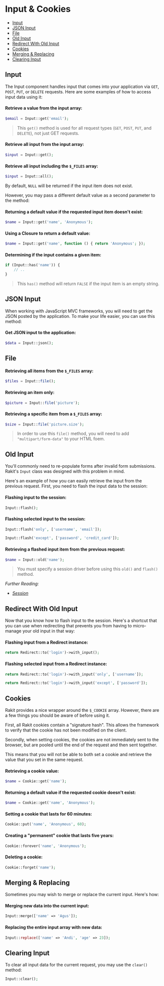 # Input & Cookies

<!-- MarkdownTOC autolink="true" autoanchor="true" levels="2,3" bracket="round" lowercase="only_ascii" -->

-   [Input](#input)
-   [JSON Input](#json-input)
-   [File](#file)
-   [Old Input](#old-input)
-   [Redirect With Old Input](#redirect-dengan-old-input)
-   [Cookies](#cookies)
-   [Merging & Replacing](#merge--replace)
-   [Clearing Input](#menghapus-data-input)

<!-- /MarkdownTOC -->

<a id="input"></a>

## Input

The Input component handles input that comes into your application
via `GET`, `POST`, `PUT`, or `DELETE` requests.
Here are some examples of how to access input data using it:

#### Retrieve a value from the input array:

```php
$email = Input::get('email');
```

> This `get()` method is used for all request types (`GET`, `POST`, `PUT`, and `DELETE`),
> not just GET requests.

#### Retrieve all input from the input array:

```php
$input = Input::get();
```

#### Retrieve all input including the `$_FILES` array:

```php
$input = Input::all();
```

By default, `NULL` will be returned if the input item does not exist.

However, you may pass a different default value as a second parameter to the method:

#### Returning a default value if the requested input item doesn't exist:

```php
$name = Input::get('name', 'Anonymous');
```

#### Using a Closure to return a default value:

```php
$name = Input::get('name', function () { return 'Anonymous'; });
```

#### Determining if the input contains a given item:

```php
if (Input::has('name')) {
    // ..
}
```

> This `has()` method will return `FALSE` if the input item is an empty string.

<a id="json-input"></a>

## JSON Input

When working with JavaScript MVC frameworks, you will need to get
the JSON posted by the application. To make your life easier, you can use this method:

#### Get JSON input to the application:

```php
$data = Input::json();
```

<a id="file"></a>

## File

#### Retrieving all items from the `$_FILES` array:

```php
$files = Input::file();
```

#### Retrieving an item only:

```php
$picture = Input::file('picture');
```

#### Retrieving a specific item from a `$_FILES` array:

```php
$size = Input::file('picture.size');
```

> In order to use this `file()` method, you will need to add `"multipart/form-data"` to your HTML foem.

<a id="old-input"></a>

## Old Input

You'll commonly need to re-populate forms after invalid form submissions.
Rakit's `Input` class was designed with this problem in mind.

Here's an example of how you can easily retrieve the input from the previous request.
First, you need to flash the input data to the session:

#### Flashing input to the session:

```php
Input::flash();
```

#### Flashing selected input to the session:

```php
Input::flash('only', ['username', 'email']);

Input::flash('except', ['password', 'credit_card']);
```

#### Retrieving a flashed input item from the previous request:

```php
$name = Input::old('name');
```

> You must specify a session driver before using this `old()` and `flash()` method.

_Further Reading:_

-   _[Session](/docs/en/session/config)_

<a id="redirect-dengan-old-input"></a>

## Redirect With Old Input

Now that you know how to flash input to the session.
Here's a shortcut that you can use when redirecting that prevents you
from having to micro-manage your old input in that way:

#### Flashing input from a Redirect instance:

```php
return Redirect::to('login')->with_input();
```

#### Flashing selected input from a Redirect instance:

```php
return Redirect::to('login')->with_input('only', ['username']);

return Redirect::to('login')->with_input('except', ['password']);
```

<a id="cookies"></a>

## Cookies

Rakit provides a nice wrapper around the `$_COOKIE` array.
However, there are a few things you should be aware of before using it.

First, all Rakit cookies contain a "signature hash".
This allows the framework to verify that the cookie has not been modified on the client.

Secondly, when setting cookies, the cookies are not immediately sent to the browser,
but are pooled until the end of the request and then sent together.

This means that you will not be able to both set a cookie
and retrieve the value that you set in the same request.

#### Retrieving a cookie value:

```php
$name = Cookie::get('name');
```

#### Returning a default value if the requested cookie doesn't exist:

```php
$name = Cookie::get('name', 'Anonymous');
```

#### Setting a cookie that lasts for 60 minutes:

```php
Cookie::put('name', 'Anonymous', 60);
```

#### Creating a "permanent" cookie that lasts five years:

```php
Cookie::forever('name', 'Anonymous');
```

#### Deleting a cookie:

```php
Cookie::forget('name');
```

<a id="merge--replace"></a>

## Merging & Replacing

Sometimes you may wish to merge or replace the current input. Here's how:

#### Merging new data into the current input:

```php
Input::merge(['name' => 'Agus']);
```

#### Replacing the entire input array with new data:

```php
Input::replace(['name' => 'Andi', 'age' => 23]);
```

<a id="menghapus-data-input"></a>

## Clearing Input

To clear all input data for the current request, you may use the `clear()` method:

```php
Input::clear();
```
